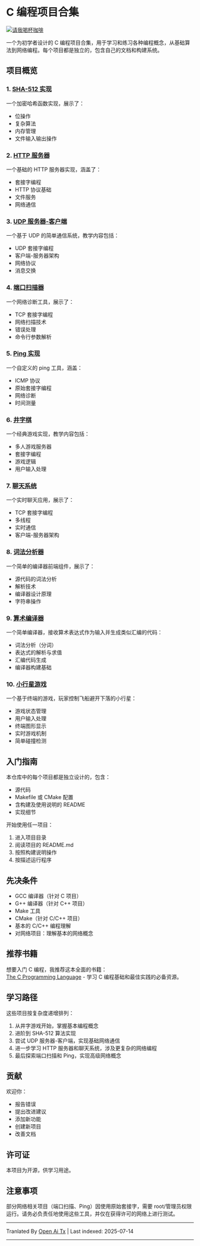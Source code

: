 # C 编程项目合集

[![请我喝杯咖啡](https://www.buymeacoffee.com/assets/img/custom_images/orange_img.png)](https://buymeacoffee.com/trish07)

一个为初学者设计的 C 编程项目合集，用于学习和练习各种编程概念，从基础算法到网络编程。每个项目都是独立的，包含自己的文档和构建系统。

## 项目概览

### 1. [SHA-512 实现](SHA-512/)
一个加密哈希函数实现，展示了：
- 位操作
- 复杂算法
- 内存管理
- 文件输入输出操作

### 2. [HTTP 服务器](http-server/)
一个基础的 HTTP 服务器实现，涵盖了：
- 套接字编程
- HTTP 协议基础
- 文件服务
- 网络通信

### 3. [UDP 服务器-客户端](udp-server-client/)
一个基于 UDP 的简单通信系统，教学内容包括：
- UDP 套接字编程
- 客户端-服务器架构
- 网络协议
- 消息交换

### 4. [端口扫描器](port-scanner/)
一个网络诊断工具，展示了：
- TCP 套接字编程
- 网络扫描技术
- 错误处理
- 命令行参数解析

### 5. [Ping 实现](ping/)
一个自定义的 ping 工具，涵盖：
- ICMP 协议
- 原始套接字编程
- 网络诊断
- 时间测量

### 6. [井字棋](tic-tac-toe/)
一个经典游戏实现，教学内容包括：
- 多人游戏服务器
- 套接字编程
- 游戏逻辑
- 用户输入处理

### 7. [聊天系统](chat-system/)
一个实时聊天应用，展示了：
- TCP 套接字编程
- 多线程
- 实时通信
- 客户端-服务器架构

### 8. [词法分析器](lexical-analyser/)
一个简单的编译器前端组件，展示了：
- 源代码的词法分析
- 解析技术
- 编译器设计原理
- 字符串操作

### 9. [算术编译器](arithmetic-compiler/)
一个简单编译器，接收算术表达式作为输入并生成类似汇编的代码：
- 词法分析（分词）
- 表达式的解析与求值
- 汇编代码生成
- 编译器构建基础

### 10. [小行星游戏](asteroid-game/)
一个基于终端的游戏，玩家控制飞船避开下落的小行星：

- 游戏状态管理
- 用户输入处理
- 终端图形显示
- 实时游戏机制
- 简单碰撞检测

## 入门指南

本仓库中的每个项目都是独立设计的，包含：
- 源代码
- Makefile 或 CMake 配置
- 含构建及使用说明的 README
- 实现细节

开始使用任一项目：
1. 进入项目目录
2. 阅读项目的 README.md
3. 按照构建说明操作
4. 按描述运行程序

## 先决条件

- GCC 编译器（针对 C 项目）
- G++ 编译器（针对 C++ 项目）
- Make 工具
- CMake（针对 C/C++ 项目）
- 基本的 C/C++ 编程理解  
- 对网络项目：理解基本的网络概念  

## 推荐书籍  

想要入门 C 编程，我推荐这本全面的书籍：  
[The C Programming Language](https://amzn.to/3F2Y1Zl) - 学习 C 编程基础和最佳实践的必备资源。  

## 学习路径  

这些项目按复杂度递增排列：  

1. 从井字游戏开始，掌握基本编程概念  
2. 进阶到 SHA-512 算法实现  
3. 尝试 UDP 服务器-客户端，实现基础网络通信  
4. 进一步学习 HTTP 服务器和聊天系统，涉及更复杂的网络编程  
5. 最后探索端口扫描和 Ping，实现高级网络概念  

## 贡献  

欢迎你：  
- 报告错误  
- 提出改进建议  
- 添加新功能  
- 创建新项目  
- 改善文档  

## 许可证  

本项目为开源，供学习用途。  

## 注意事项  

部分网络相关项目（端口扫描、Ping）因使用原始套接字，需要 root/管理员权限运行。请务必负责任地使用这些工具，并仅在获得许可的网络上进行测试。  


---

Tranlated By [Open Ai Tx](https://github.com/OpenAiTx/OpenAiTx) | Last indexed: 2025-07-14

---